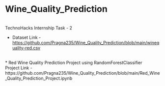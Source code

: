# Wine_Quality_Prediction

<br> TechnoHacks Internship Task - 2
* Dataset Link - https://github.com/Pragna235/Wine_Quality_Prediction/blob/main/winequality-red.csv
<br>
* Red Wine Quality Prediction Project using RandomForestClassifier
<br> Project Link - https://github.com/Pragna235/Wine_Quality_Prediction/blob/main/Red_Wine_Quality_Prediction_Project.ipynb
